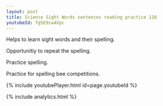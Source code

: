 ```yaml
---
layout: post
title: Science Sight Words sentences reading practice 116
youtubeId: Tg5E9iw4Vpc
---
```

 
 
Helps to learn sight words and their spelling.

Opportunitiy to repeat the spelling. 

Practice spelling. 
 
Practice for spelling bee competitions. 
 
{% include youtubePlayer.html id=page.youtubeId %}
 
 
{% include analytics.html %}